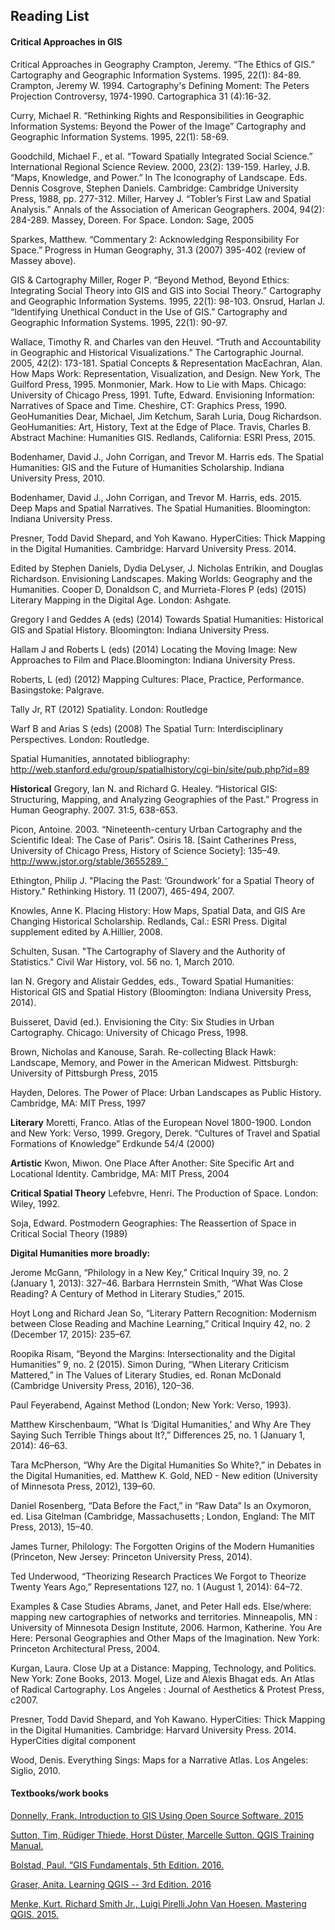 ## Reading List

#### Critical Approaches in GIS 

Critical Approaches in Geography
Crampton, Jeremy. “The Ethics of GIS.” Cartography and Geographic Information Systems. 1995, 22(1): 84-89.
Crampton, Jeremy W. 1994. Cartography's Defining Moment: The Peters Projection Controversy, 1974-1990. Cartographica 31 (4):16-32.

Curry, Michael R. “Rethinking Rights and Responsibilities in Geographic Information Systems: Beyond the Power of the Image” Cartography and Geographic Information Systems. 1995, 22(1): 58-69.

Goodchild, Michael F., et al. “Toward Spatially Integrated Social Science.” International Regional Science Review. 2000, 23(2): 139-159.
Harley, J.B. “Maps, Knowledge, and Power.” In The Iconography of Landscape. Eds. Dennis Cosgrove, Stephen Daniels. Cambridge: Cambridge University Press, 1988, pp. 277-312.
Miller, Harvey J. “Tobler’s First Law and Spatial Analysis.” Annals of the Association of American Geographers. 2004, 94(2): 284-289.
Massey, Doreen. For Space. London: Sage, 2005
 
Sparkes, Matthew.  “Commentary 2: Acknowledging Responsibility For Space.” Progress in Human Geography, 31.3 (2007) 395-402 (review of Massey above).
 
GIS & Cartography
Miller, Roger P. “Beyond Method, Beyond Ethics: Integrating Social Theory into GIS and GIS into Social Theory.” Cartography and Geographic Information Systems. 1995, 22(1): 98-103.
Onsrud, Harlan J. “Identifying Unethical Conduct in the Use of GIS.” Cartography and Geographic Information Systems. 1995, 22(1): 90-97.

Wallace, Timothy R. and Charles van den Heuvel. “Truth and Accountability in Geographic and Historical Visualizations.” The Cartographic Journal. 2005, 42(2): 173-181.
Spatial Concepts & Representation
MacEachran, Alan. How Maps Work: Representation, Visualization, and Design. New York, The Guilford Press, 1995.
Monmonier, Mark. How to Lie with Maps. Chicago: University of Chicago Press, 1991.
Tufte, Edward. Envisioning Information: Narratives of Space and Time. Cheshire, CT: Graphics Press, 1990.
GeoHumanities
Dear, Michael, Jim Ketchum, Sarah Luria, Doug Richardson. GeoHumanities: Art, History, Text at the Edge of Place.
Travis, Charles B. Abstract Machine: Humanities GIS. Redlands, California: ESRI Press, 2015.

Bodenhamer, David J., John Corrigan, and Trevor M. Harris eds. The Spatial Humanities: GIS and the Future of Humanities Scholarship. Indiana University Press, 2010.

Bodenhamer, David J., John Corrigan, and Trevor M. Harris, eds. 2015. Deep Maps and Spatial Narratives. The Spatial Humanities. Bloomington: Indiana University Press.

Presner, Todd David Shepard, and Yoh Kawano. HyperCities: Thick Mapping in the Digital Humanities. Cambridge: Harvard University Press. 2014.

Edited by Stephen Daniels, Dydia DeLyser, J. Nicholas Entrikin, and Douglas Richardson. Envisioning Landscapes. Making Worlds: Geography and the Humanities.
Cooper D, Donaldson C, and Murrieta-Flores P (eds) (2015) Literary Mapping in the Digital Age. London: Ashgate.

Gregory I and Geddes A (eds) (2014) Towards Spatial Humanities: Historical GIS and Spatial History. Bloomington: Indiana University Press.

Hallam J and Roberts L (eds) (2014) Locating the Moving Image: New Approaches to Film and Place.Bloomington: Indiana University Press.

Roberts, L (ed) (2012) Mapping Cultures: Place, Practice, Performance. Basingstoke: Palgrave.

Tally Jr, RT (2012) Spatiality. London: Routledge

Warf B and Arias S (eds) (2008) The Spatial Turn: Interdisciplinary Perspectives. London: Routledge.

Spatial Humanities, annotated bibliography: http://web.stanford.edu/group/spatialhistory/cgi-bin/site/pub.php?id=89

**Historical** 
Gregory, Ian N. and Richard G. Healey. “Historical GIS: Structuring, Mapping, and Analyzing Geographies of the Past.” Progress in Human Geography. 2007. 31:5, 638-653.

Picon, Antoine. 2003. “Nineteenth-century Urban Cartography and the Scientific Ideal: The Case of Paris”. Osiris 18. [Saint Catherines Press, University of Chicago Press, History of Science Society]: 135–49. http://www.jstor.org/stable/3655289.˜

Ethington, Philip J. "Placing the Past: ’Groundwork’ for a Spatial Theory of History." Rethinking History. 11 (2007), 465-494, 2007.

Knowles, Anne K. Placing History: How Maps, Spatial Data, and GIS Are Changing Historical Scholarship. Redlands, Cal.: ESRI Press. Digital supplement edited by A.Hillier, 2008.

Schulten, Susan. "The Cartography of Slavery and the Authority of Statistics." Civil War History, vol. 56 no. 1, March 2010.

Ian N. Gregory and Alistair Geddes, eds., Toward Spatial Humanities: Historical GIS and Spatial History (Bloomington: Indiana University Press, 2014).

Buisseret, David (ed.). Envisioning the City: Six Studies in Urban Cartography. Chicago: University of Chicago Press, 1998.

Brown, Nicholas and Kanouse, Sarah. Re-collecting Black Hawk: Landscape, Memory, and Power in the American Midwest. Pittsburgh: University of Pittsburgh Press, 2015
 
Hayden, Delores. The Power of Place: Urban Landscapes as Public History. Cambridge, MA: MIT Press, 1997
 
**Literary**
Moretti, Franco. Atlas of the European Novel 1800-1900. London and New York: Verso, 1999.
Gregory, Derek. “Cultures of Travel and Spatial Formations of Knowledge” Erdkunde 54/4 (2000)

**Artistic** 
Kwon, Miwon. One Place After Another: Site Specific Art and Locational Identity. Cambridge, MA: MIT Press, 2004
 
**Critical Spatial Theory**
Lefebvre, Henri. The Production of Space. London: Wiley, 1992.

Soja, Edward. Postmodern Geographies: The Reassertion of Space in Critical Social Theory (1989)
 
**Digital Humanities more broadly:**
 
Jerome McGann, “Philology in a New Key,” Critical Inquiry 39, no. 2 (January 1, 2013): 327–46.
Barbara Herrnstein Smith, “What Was Close Reading? A Century of Method in Literary Studies,” 2015.

Hoyt Long and Richard Jean So, “Literary Pattern Recognition: Modernism between Close Reading and Machine Learning,” Critical Inquiry 42, no. 2 (December 17, 2015): 235–67.

Roopika Risam, “Beyond the Margins: Intersectionality and the Digital Humanities” 9, no. 2 (2015).
Simon During, “When Literary Criticism Mattered,” in The Values of Literary Studies, ed. Ronan McDonald (Cambridge University Press, 2016), 120–36.

Paul Feyerabend, Against Method (London; New York: Verso, 1993).

Matthew Kirschenbaum, “What Is ‘Digital Humanities,’ and Why Are They Saying Such Terrible Things about It?,” Differences 25, no. 1 (January 1, 2014): 46–63.

Tara McPherson, “Why Are the Digital Humanities So White?,” in Debates in the Digital Humanities, ed. Matthew K. Gold, NED - New edition (University of Minnesota Press, 2012), 139–60.

Daniel Rosenberg, “Data Before the Fact,” in “Raw Data” Is an Oxymoron, ed. Lisa Gitelman (Cambridge, Massachusetts ; London, England: The MIT Press, 2013), 15–40.

James Turner, Philology: The Forgotten Origins of the Modern Humanities (Princeton, New Jersey: Princeton University Press, 2014).

Ted Underwood, “Theorizing Research Practices We Forgot to Theorize Twenty Years Ago,” Representations 127, no. 1 (August 1, 2014): 64–72.
 
Examples & Case Studies
Abrams, Janet, and Peter Hall eds. Else/where: mapping new cartographies of networks and territories. Minneapolis, MN : University of Minnesota Design Institute, 2006.
Harmon, Katherine. You Are Here: Personal Geographies and Other Maps of the Imagination. New York: Princeton Architectural Press, 2004.

Kurgan, Laura. Close Up at a Distance: Mapping, Technology, and Politics. New York: Zone Books, 2013.
Mogel, Lize and Alexis Bhagat eds. An Atlas of Radical Cartography. Los Angeles : Journal of Aesthetics & Protest Press, c2007.

Presner, Todd David Shepard, and Yoh Kawano. HyperCities: Thick Mapping in the Digital Humanities. Cambridge: Harvard University Press. 2014. HyperCities digital component

Wood, Denis. Everything Sings: Maps for a Narrative Atlas. Los Angeles: Siglio, 2010.
#### Textbooks/work books

[Donnelly, Frank. Introduction to GIS Using Open Source Software. 2015](http://faculty.baruch.cuny.edu/geoportal/resources/practicum/gisprac_2015july_fd.pdf)	

[Sutton, Tim, Rüdiger Thiede, Horst Düster, Marcelle Sutton. QGIS Training Manual.](http://docs.qgis.org/2.2/en/docs/training_manual/)

[Bolstad, Paul. “GIS Fundamentals, 5th Edition. 2016.](http://www.paulbolstad.net/gisbook.html)

[Graser, Anita. Learning QGIS -- 3rd Edition. 2016](https://www.packtpub.com/big-data-and-business-intelligence/learning-qgis-third-edition)

[Menke, Kurt. Richard Smith Jr., Luigi Pirelli,John Van Hoesen. Mastering QGIS. 2015.](https://www.packtpub.com/application-development/mastering-qgis)


